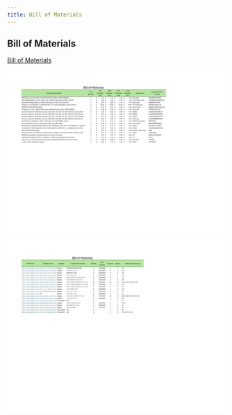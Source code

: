 ```yaml
---
title: Bill of Materials
---
```


## Bill of Materials

[Bill of Materials](./assets/pdf/bom.pdf)

![bom1](./assets/images/bom1.png)  
![bom2](./assets/images/bom2.png)
